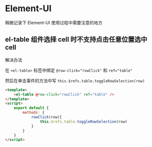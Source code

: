 # Element-UI

稍微记录下 Element-UI 使用过程中需要注意的地方

## el-table 组件选择 cell 时不支持点击任意位置选中 cell

解决办法

在 `<el-table>` 标签中绑定 `@row-click="rowClick"` 和 `ref="table"`

然后在单击事件的方法中写 `this.$refs.table.toggleRowSelection(row)`

```html
<template>
    <el-table @row-click="rowClick" ref="table" />
</template>
<script>
    export default {
        methods: {
            rowClick(row){
                this.$refs.table.toggleRowSelection(row)
            }
        }
    }
</script>
```